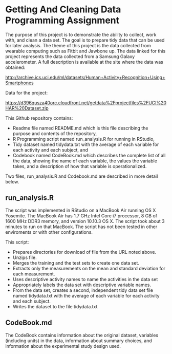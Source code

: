 # Getting And Cleaning Data Programming Assignment

The purpose of this project is to demonstrate the ability to collect, work with, and clean a data set. The goal is to 
prepare tidy data that can be used for later analysis. The theme of this project is the data collected from wearable 
computing such as Fitbit and Jawbone up. The data linked for this project represents the data collected from a 
Samsung Galaxy accelerometer. A full description is available at the site where the data was obtained: 

http://archive.ics.uci.edu/ml/datasets/Human+Activity+Recognition+Using+Smartphones 

Data for the project: 

https://d396qusza40orc.cloudfront.net/getdata%2Fprojectfiles%2FUCI%20HAR%20Dataset.zip 

This Github repository contains: 
- Readme file named README.md which is this file describing the purpose and contents of the repository,
- R Programming script named run_analysis.R for running in RStudio,
- Tidy dataset named tidydata.txt with the average of each variable for each activity and each subject, and
- Codebook named CodeBook.md which describes the complete list of all the data, showing the name of each variable, the values the variable takes, and a description of how that variable is operationalized.  

Two files, run_analysis.R and Codebook.md are described in more detail below.


## run_analysis.R

The script was implemented in RStudio on a MacBook Air running OS X Yosemite. The MacBook Air has 1.7 GHz Intel Core i7 processor, 8 GB of 1600 MHz DDR3 memory, and version 10.10.3 OS X. The script took about 3 minutes to run on that MacBook. The script has not been tested in other enviroments or with other configurations. 

This script: 
- Prepares directories for download of file from the URL noted above.
- Unzips file. 
- Merges the training and the test sets to create one data set.
- Extracts only the measurements on the mean and standard deviation for each measurement. 
- Uses descriptive activity names to name the activities in the data set
- Appropriately labels the data set with descriptive variable names. 
- From the data set, creates a second, independent tidy data set file named tidydata.txt with the average of each variable for each activity and each subject.
- Writes the dataset to the file tidydata.txt


## CodeBook.md

The CodeBook contains information about the original dataset, variables (including units) in the data, information about summary choices, and information about the experimental study design used. 

